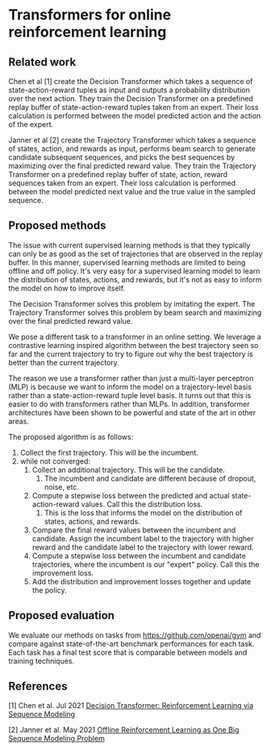 # Transformers for online reinforcement learning

## Related work
Chen et al [1] create the Decision Transformer which takes a sequence of state-action-reward tuples as input and outputs a probability distribution over the next action. They train the Decision Transformer on a predefined replay buffer of state-action-reward tuples taken from an expert. Their loss calculation is performed between the model predicted action and the action of the expert.

Janner et al [2] create the Trajectory Transformer which takes a sequence of states, action, and rewards as input, performs beam search to generate candidate subsequent sequences, and picks the best sequences by maximizing over the final predicted reward value. They train the Trajectory Transformer on a predefined replay buffer of state, action, reward sequences taken from an expert. Their loss calculation is performed between the model predicted next value and the true value in the sampled sequence.

## Proposed methods
The issue with current supervised learning methods is that they typically can only be as good as the set of trajectories that are observed in the replay buffer. In this manner, supervised learning methods are limited to being offline and off policy. It's very easy for a supervised learning model to learn the distribution of states, actions, and rewards, but it's not as easy to inform the model on how to improve itself.

The Decision Transformer solves this problem by imitating the expert. The Trajectory Transformer solves this problem by beam search and maximizing over the final predicted reward value.

We pose a different task to a transformer in an online setting. We leverage a contrastive learning inspired algorithm between the best trajectory seen so far and the current trajectory to try to figure out why the best trajectory is better than the current trajectory.

The reason we use a transformer rather than just a multi-layer perceptron (MLP) is because we want to inform the model on a trajectory-level basis rather than a state-action-reward tuple level basis. It turns out that this is easier to do with transformers rather than MLPs. In addition, transformer architectures have been shown to be powerful and state of the art in other areas. 

The proposed algorithm is as follows:
1. Collect the first trajectory. This will be the incumbent.
2. while not converged:
   1. Collect an additional trajectory. This will be the candidate.
      1. The incumbent and candidate are different because of dropout, noise, etc.
   2. Compute a stepwise loss between the predicted and actual state-action-reward values. Call this the distribution loss.
      1. This is the loss that informs the model on the distribution of states, actions, and rewards.
   3. Compare the final reward values between the incumbent and candidate. Assign the incumbent label to the trajectory with higher reward and the candidate label to the trajectory with lower reward.
   4. Compute a stepwise loss between the incumbent and candidate trajectories, where the incumbent is our "expert" policy. Call this the improvement loss.
   5. Add the distribution and improvement losses together and update the policy.


## Proposed evaluation
We evaluate our methods on tasks from https://github.com/openai/gym and compare against state-of-the-art benchmark performances for each task. Each task has a final test score that is comparable between models and training techniques.


## References
[1] Chen et al. Jul 2021 [Decision Transformer: Reinforcement Learning via Sequence Modeling](https://arxiv.org/abs/2106.01345)

[2] Janner et al. May 2021 [Offline Reinforcement Learning as One Big Sequence Modeling Problem](https://openreview.net/forum?id=wgeK563QgSw)
